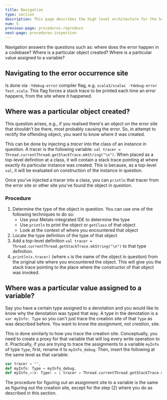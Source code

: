 ```yaml
---
title: Navigation
type: section
description: This page describes the high level architecture for the Scala 3 compiler.
num: 5
previous-page: procedures-reproduce
next-page: procedures-inspection
---
```


Navigation answers the questions such as: where does the error happen in a codebase? Where is a particular object created? Where is a particular value assigned to a variable?

## Navigating to the error occurrence site

Is done via `-Ydebug-error` compiler flag, e.g. `scala3/scalac -Ydebug-error Test.scala`. This flag forces a stack trace to be printed each time an error happens, from the site where it happened.

## Where was a particular object created?

This question arises, e.g., if you realised there's an object on the error site that shouldn't be there, most probably causing the error. So, in attempt to rectify the offending object, you want to know where it was created.

This can be done by injecting a *tracer* into the class of an instance in question. A tracer is the following variable: `val tracer = Thread.currentThread.getStackTrace.mkString("\n")`. When placed as a top-level definition at a class, it will contain a stack trace pointing at where exactly its particular instance was created. This is because, as a top-level `val`, it will be evaluated on construction of the instance in question.

Once you've injected a tracer into a class, you can `println` that tracer from the error site or other site you've found the object in question.

### Procedure

1. Determine the type of the object in question. You can use one of the following techniques to do so:
    - Use your Metals-integrated IDE to determine the type
    - Use `println` to print the object or `getClass` of that object
    - Look at the context of where you encountered that object
2. Locate the type definition of the type of that object
3. Add a top-level definition `val tracer = Thread.currentThread.getStackTrace.mkString("\n")` to that type definition.
4. `println(x.tracer)` (where `x` is the name of the object in question) from the original site where you encountered the object. This will give you the stack trace pointing to the place where the constructor of that object was invoked.

## Where was a particular value assigned to a variable?

Say you have a certain type assigned to a denotation and you would like to know why the denotation was typed that way. A type in the denotation is a `var myInfo: Type` so you can't just trace the creation site of that `Type` as was described before. You want to know the *assignment*, not *creation*, site.

This is done similarly to how you trace the creation site. Conceptually, you need to create a proxy for that variable that will log every write operation to it. Practically, if you are trying to trace the assignments to a variable `myInfo` of type `Type`, first, rename it to `myInfo_debug`. Then, insert the following at the same level as that variable:

```scala
var tracer = "",
def myInfo: Type = myInfo_debug,
def myInfo_=(x: Type) = { tracer = Thread.currentThread.getStackTrace.mkString("\n"); myInfo_debug = x }
```

The procedure for figuring out an assignment site to a variable is the same as figuring out the creation site, except for the step (2) where you do as described in this section.
